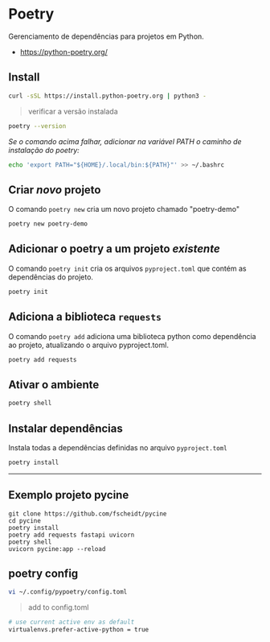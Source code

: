 # Poetry

Gerenciamento de dependências para projetos em Python.

- https://python-poetry.org/

## Install

```bash
curl -sSL https://install.python-poetry.org | python3 -
```

> verificar a versão instalada

```bash
poetry --version
```

*Se o comando acima falhar, adicionar na variável PATH o caminho de instalação do poetry:*

```bash
echo 'export PATH="${HOME}/.local/bin:${PATH}"' >> ~/.bashrc
```

## Criar *novo* projeto

O comando `poetry new` cria um novo projeto chamado "poetry-demo"

```bash
poetry new poetry-demo
```

## Adicionar o poetry a um projeto *existente*

O comando `poetry init` cria os arquivos `pyproject.toml` que contém as dependências do projeto.

```bash
poetry init
```

## Adiciona a biblioteca `requests`

O comando `poetry add` adiciona uma biblioteca python como dependência ao projeto, atualizando o arquivo pyproject.toml.

```bash
poetry add requests
```

## Ativar o ambiente

```bash
poetry shell
```

## Instalar dependências

Instala todas a dependências definidas no arquivo `pyproject.toml`

```bash
poetry install
```

---

## Exemplo projeto pycine

```
git clone https://github.com/fscheidt/pycine
cd pycine
poetry install
poetry add requests fastapi uvicorn
poetry shell
uvicorn pycine:app --reload
```



## poetry config

```bash
vi ~/.config/pypoetry/config.toml
```

> add to config.toml

```bash
# use current active env as default
virtualenvs.prefer-active-python = true
```


